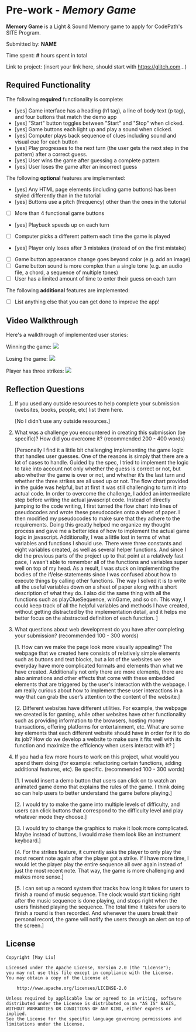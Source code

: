 # Pre-work - _Memory Game_

**Memory Game** is a Light & Sound Memory game to apply for CodePath's SITE Program.

Submitted by: **NAME**

Time spent: **#** hours spent in total

Link to project: (insert your link here, should start with https://glitch.com...)

## Required Functionality

The following **required** functionality is complete:

- [yes] Game interface has a heading (h1 tag), a line of body text (p tag), and four buttons that match the demo app
- [yes] "Start" button toggles between "Start" and "Stop" when clicked.
- [yes] Game buttons each light up and play a sound when clicked.
- [yes] Computer plays back sequence of clues including sound and visual cue for each button
- [yes] Play progresses to the next turn (the user gets the next step in the pattern) after a correct guess.
- [yes] User wins the game after guessing a complete pattern
- [yes] User loses the game after an incorrect guess

The following **optional** features are implemented:

- [yes] Any HTML page elements (including game buttons) has been styled differently than in the tutorial
- [yes] Buttons use a pitch (frequency) other than the ones in the tutorial
- [ ] More than 4 functional game buttons
- [yes] Playback speeds up on each turn
- [ ] Computer picks a different pattern each time the game is played
- [yes] Player only loses after 3 mistakes (instead of on the first mistake)
- [ ] Game button appearance change goes beyond color (e.g. add an image)
- [ ] Game button sound is more complex than a single tone (e.g. an audio file, a chord, a sequence of multiple tones)
- [ ] User has a limited amount of time to enter their guess on each turn

The following **additional** features are implemented:

- [ ] List anything else that you can get done to improve the app!

## Video Walkthrough

Here's a walkthrough of implemented user stories:

Winning the game:
![](https://cdn.glitch.com/9aac58f9-7689-4066-a9ac-32ef8b19ed18%2FsoundMemoryGame.gif?v=1615787587206)

Losing the game:
![](https://cdn.glitch.com/9aac58f9-7689-4066-a9ac-32ef8b19ed18%2FloseGame.gif?v=1615787589445)

Player has three strikes: 
![](https://cdn.glitch.com/9aac58f9-7689-4066-a9ac-32ef8b19ed18%2FStrikes.gif?v=1615942025481)
## Reflection Questions

1. If you used any outside resources to help complete your submission (websites, books, people, etc) list them here.

   [No I didn't use any outside resources.]

2. What was a challenge you encountered in creating this submission (be specific)? How did you overcome it? (recommended 200 - 400 words)

   [Personally I find it a little bit challenging implementing the game logic that handles user guesses. One of the reasons is simply that there are a lot of cases to handle. Guided by the spec, I tried to implement the logic to take into account not only whether the guess is correct or not, but also whether the game is over or not, and whether it’s the last turn and whether the three strikes are all used up or not. The flow chart provided in the guide was helpful, but at first it was still challenging to turn it into actual code. In order to overcome the challenge, I added an intermediate step before writing the actual javascript code. Instead of directly jumping to the code writing, I first turned the flow chart into lines of pseudocodes and wrote these pseudocodes onto a sheet of paper. I then modified my pseudocodes to make sure that they adhere to the requirements. Doing this greatly helped me organize my thought process and gave me a better idea of how to implement the actual game logic in javascript. Additionally, I was a little lost in terms of what variables and functions I should use. There were three constants and eight variables created, as well as several helper functions. And since I did the previous parts of the project up to that point at a relatively fast pace, I wasn’t able to remember all of the functions and variables super well on top of my head. As a result, I was stuck on implementing the bodies of the if/else statements since I was confused about how to execute things by calling other functions. The way I solved it is to write all the useful variables down on a sheet of paper along with a short description of what they do. I also did the same thing with all the functions such as playClueSequence, winGame, and so on. This way, I could keep track of all the helpful variables and methods I have created, without getting distracted by the implementation detail, and it helps me better focus on the abstracted definition of each function. ]

3. What questions about web development do you have after completing your submission? (recommended 100 - 300 words)

   [1. How can we make the page look more visually appealing? The webpage that we created here consists of relatively simple elements such as buttons and text blocks, but a lot of the websites we see everyday have more complicated formats and elements than what we have created. Additionally not only there are more elements, there are also animations and other effects that come with these embedded elements that are triggered by the user's interaction with the webpage. I am really curious about how to implement these user interactions in a way that can grab the user’s attention to the content of the website.]
   
   [2. Different websites have different utilities. For example, the webpage we created is for gaming, while other websites have other functionality such as providing information to the browsers, hosting money transactions, offering platforms for entertainment, etc. What are some key elements that each different website should have in order for it to do its job? How do we develop a website to make sure it fits well with its function and maximize the efficiency when users interact with it?    ]

4. If you had a few more hours to work on this project, what would you spend them doing (for example: refactoring certain functions, adding additional features, etc). Be specific. (recommended 100 - 300 words)

   [1. I would insert a demo button that users can click on to watch an animated game demo that explains the rules of the game. I think doing so can help users to better understand the game before playing.]
   
   [2. I would try to make the game into multiple levels of difficulty, and users can click buttons that correspond to the difficulty level and play whatever mode they choose.] 
   
   [3. I would try to change the graphics to make it look more complicated. Maybe instead of buttons, I would make them look like an instrument keyboard.] 
   
   [4. For the strikes feature, it currently asks the player to only play the most recent note again after the player got a strike. If I have more time, I would let the player play the entire sequence all over again instead of just the most recent note. That way, the game is more challenging and makes more sense.] 
   
   [5. I can set up a record system that tracks how long it takes for users to finish a round of music sequence. The clock would start ticking right after the music sequence is done playing, and stops right when the users finished playing the sequence. The total time it takes for users to finish a round is then recorded. And whenever the users break their personal record, the game will notify the users through an alert on top of the screen.]

## License

    Copyright [May Liu]

    Licensed under the Apache License, Version 2.0 (the "License");
    you may not use this file except in compliance with the License.
    You may obtain a copy of the License at

        http://www.apache.org/licenses/LICENSE-2.0

    Unless required by applicable law or agreed to in writing, software
    distributed under the License is distributed on an "AS IS" BASIS,
    WITHOUT WARRANTIES OR CONDITIONS OF ANY KIND, either express or implied.
    See the License for the specific language governing permissions and
    limitations under the License.
